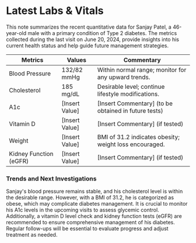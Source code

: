 # Latest Labs & Vitals

This note summarizes the recent quantitative data for Sanjay Patel, a 46-year-old male with a primary condition of Type 2 diabetes. The metrics collected during the last visit on June 20, 2024, provide insights into his current health status and help guide future management strategies.

| **Metrics**          | **Values**       | **Commentary**                                        |
|----------------------|------------------|------------------------------------------------------|
| Blood Pressure        | 132/82 mmHg      | Within normal range; monitor for any upward trends.  |
| Cholesterol           | 185 mg/dL        | Desirable level; continue lifestyle modifications.    |
| A1c                   | [Insert Value]   | [Insert Commentary] (to be obtained in future tests) |
| Vitamin D             | [Insert Value]   | [Insert Commentary] (if tested)                      |
| Weight                | [Insert Value]   | BMI of 31.2 indicates obesity; weight loss encouraged.|
| Kidney Function (eGFR)| [Insert Value]   | [Insert Commentary] (if tested)                      |

### Trends and Next Investigations

Sanjay's blood pressure remains stable, and his cholesterol level is within the desirable range. However, with a BMI of 31.2, he is categorized as obese, which may complicate diabetes management. It is crucial to monitor his A1c levels in the upcoming visits to assess glycemic control. Additionally, a vitamin D level check and kidney function tests (eGFR) are recommended to ensure comprehensive management of his diabetes. Regular follow-ups will be essential to evaluate progress and adjust treatment as needed.

